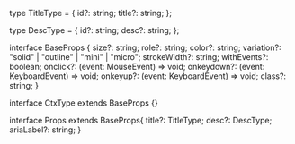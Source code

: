 type TitleType = {
  id?: string;
  title?: string;
};

type DescType = {
  id?: string;
  desc?: string;
};

interface BaseProps {
  size?: string;
  role?: string;
  color?: string;
  variation?: "solid" | "outline" | "mini" | "micro";
  strokeWidth?: string;
  withEvents?: boolean;
  onclick?: (event: MouseEvent) => void;
  onkeydown?: (event: KeyboardEvent) => void;
  onkeyup?: (event: KeyboardEvent) => void;
  class?: string;
}

interface CtxType extends BaseProps {}

interface Props extends BaseProps{
  title?: TitleType;
  desc?: DescType;
  ariaLabel?: string;
}